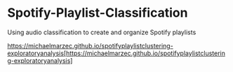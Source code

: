 # Spotify-Playlist-Classification
Using audio classification to create and organize Spotify playlists

https://michaelmarzec.github.io/spotifyplaylistclustering-exploratoryanalysis[https://michaelmarzec.github.io/spotifyplaylistclustering-exploratoryanalysis]